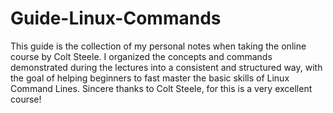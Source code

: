 # Guide-Linux-Commands

This guide is the collection of my personal notes when taking the online course <The Linux Command Line Bootcamp> by Colt Steele. I organized the concepts and commands demonstrated during the lectures into a consistent and structured way, with the goal of helping beginners to fast master the basic skills of Linux Command Lines. Sincere thanks to Colt Steele, for this is a very excellent course!